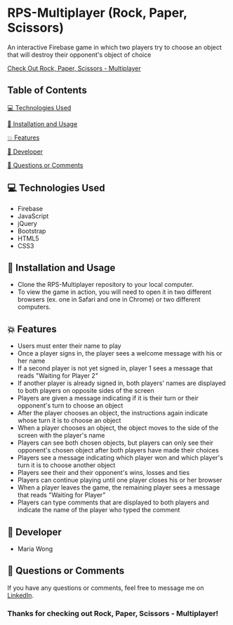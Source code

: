 # RPS-Multiplayer (Rock, Paper, Scissors)

An interactive Firebase game in which two players try to choose an object that will destroy their opponent's object of choice

[Check Out Rock, Paper, Scissors - Multiplayer](https://mwong770.github.io/RPS-Multiplayer/)


## Table of Contents

[:computer:  Technologies Used](#technologies-used)

[:dvd:  Installation and Usage](#installation)

[:boom:  Features](#features)

[:bust_in_silhouette:  Developer](#developer)

[:email:  Questions or Comments](#questions-or-comments)


## <a name="technologies-used"></a> :computer: Technologies Used 
 
* Firebase
* JavaScript
* jQuery
* Bootstrap
* HTML5
* CSS3


## <a name="installation"></a> :dvd: Installation and Usage 

* Clone the RPS-Multiplayer repository to your local computer.
* To view the game in action, you will need to open it in two different browsers (ex. one in Safari and one in Chrome) or two different computers.


## <a name="features"></a> :boom: Features 

* Users must enter their name to play
* Once a player signs in, the player sees a welcome message with his or her name
* If a second player is not yet signed in, player 1 sees a message that reads "Waiting for Player 2" 
* If another player is already signed in, both players' names are displayed to both players on opposite sides of the screen
* Players are given a message indicating if it is their turn or their opponent's turn to choose an object
* After the player chooses an object, the instructions again indicate whose turn it is to choose an object
* When a player chooses an object, the object moves to the side of the screen with the player's name
* Players can see both chosen objects, but players can only see their opponent's chosen object after both players have made their choices
* Players see a message indicating which player won and which player's turn it is to choose another object
* Players see their and their opponent's wins, losses and ties 
* Players can continue playing until one player closes his or her browser
* When a player leaves the game, the remaining player sees a message that reads "Waiting for Player" 
* Players can type comments that are displayed to both players and indicate the name of the player who typed the comment


## <a name="developer"></a> :bust_in_silhouette: Developer

* Maria Wong 


## <a name="questions-or-comments"></a> :email: Questions or Comments 

If you have any questions or comments, feel free to message me on [LinkedIn](https://www.linkedin.com/in/maria-wong/).

 ### Thanks for checking out Rock, Paper, Scissors - Multiplayer!

